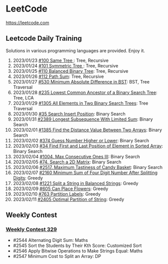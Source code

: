 # LeetCode

https://leetcode.com

## Leetcode Daily Training

Solutions in various programming languages are provided. Enjoy it.

1. 2023/01/23 [#100 Same Tree ](https://github.com/LeetcodeRush/Leetcode/tree/main/Problems/01-Same-Tree): Tree, Recursive
2. 2023/01/24 [#101 Symmetric Tree ](https://github.com/LeetcodeRush/Leetcode/tree/main/Problems/02-Symmetric-Tree): Tree, Recursive
3. 2023/01/25 [#110 Balanced Binary Tree](https://github.com/LeetcodeRush/Leetcode/tree/main/Problems/03-Balanced-Binary-Tree): Tree, Recursive
4. 2023/01/26 [#112 Path Sum](https://github.com/LeetcodeRush/Leetcode/tree/main/Problems/04-Path-Sum): Tree, Recursive
5. 2023/01/27 [#530 Minimum Absolute Difference in BST](https://github.com/LeetcodeRush/Leetcode/tree/main/Problems/05-Minimum-Absolute-Difference-in-BST): BST, Tree Traversal
6. 2023/01/28 [#235 Lowest Common Ancestor of a Binary Search Tree](https://github.com/LeetcodeRush/Leetcode/tree/main/Problems/06-Lowest-Common-Ancestor-of-a-Binary-Search-Tree): Tree, LCA
7. 2023/01/29 [#1305 All Elements in Two Binary Search Trees](https://github.com/LeetcodeRush/Leetcode/tree/main/Problems/07-All-Elements-in-Two-Binary-Search-Trees): Tree Traversal
8. 2023/01/30 [#35 Search Insert Position](https://github.com/LeetcodeRush/Leetcode/tree/main/Problems/08-Search-Insert-Position): Binary Search
9. 2023/01/31 [#2389 Longest Subsequence With Limited Sum](https://github.com/LeetcodeRush/Leetcode/tree/main/Problems/09-Longest-Subsequence-With-Limited-Sum): Binary Search
10. 2023/02/01 [#1385 Find the Distance Value Between Two Arrays](https://github.com/LeetcodeRush/Leetcode/tree/main/Problems/10-Find-the-Distance-Value-Between-Two-Arrays): Binary Search
11. 2023/02/02 [#374 Guess Number Higher or Lower](https://github.com/LeetcodeRush/Leetcode/tree/main/Problems/11-Guess-Number-Higher-or-Lower): Binary Search
12. 2023/02/03 [#34 Find First and Last Position of Element in Sorted Array](https://github.com/LeetcodeRush/Leetcode/tree/main/Problems/12-Find-First-and-Last-Position-of-Element-in-Sorted-Array): Binary Search
13. 2023/02/04 [#1004. Max Consecutive Ones III](https://github.com/LeetcodeRush/Leetcode/tree/main/Problems/13-Max-Consecutive-Ones-III): Binary Search
14. 2023/02/05 [#74. Search a 2D Matrix](https://github.com/LeetcodeRush/Leetcode/tree/main/Problems/14-Search-a-2D-Matrix): Binary Search
15. 2023/02/06 [#2517. Maximum Tastiness of Candy Basket](https://github.com/LeetcodeRush/Leetcode/tree/main/Problems/15-Maximum-Tastiness-of-Candy-Basket): Binary Search
16. 2023/02/07 [#2160 Minimum Sum of Four Digit Number After Splitting Digits](https://github.com/LeetcodeRush/Leetcode/tree/main/Problems/16-Minimum-Sum-of-Four-Digit-Number-After-Splitting-Digits): Greedy
17. 2023/02/08 [#1221 Split a String in Balanced Strings](https://github.com/LeetcodeRush/Leetcode/tree/main/Problems/17-Split-a-String-in-Balanced-Strings): Greedy
18. 2023/02/09 [#605 Can Place Flowers](https://github.com/LeetcodeRush/Leetcode/tree/main/Problems/18-Can-Place-Flowers): Greedy
19. 2023/02/10 [#763 Partition Labels](https://github.com/LeetcodeRush/Leetcode/tree/main/Problems/19-Partition-Labels): Greedy
20. 2023/02/11 [#2405 Optimal Partition of String](https://github.com/LeetcodeRush/Leetcode/tree/main/Problems/20-Optimal-Partition-of-String): Greedy

## Weekly Contest

### [Weekly Contest 329](https://github.com/LeetcodeRush/Leetcode/tree/main/Problems/Weekly-Contest-329)
* #2544 Alternating Digit Sum: Maths
* #2545 Sort the Students by Their Kth Score: Customized Sort
* #2546 Apply Bitwise Operations to Make Strings Equal: Maths
* #2547 Minimum Cost to Split an Array: DP
